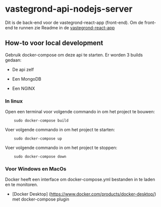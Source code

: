 # vastegrond-api-nodejs-server

Dit is de back-end voor de vastegrond-react-app (front-end). Om de front-end te runnen zie Readme in de [vastegrond-react-app](https://github.com/mcgunit/vastegrond-react-app)

## How-to voor local development

Gebruik docker-compose om deze api te starten. Er worden 3 builds gedaan:

- De api zelf

- Een MongoDB

- Een NGINX

### In linux

Open een terminal voor volgende commando in om het project te bouwen:

```
    sudo docker-compose build
```

Voer volgende commando in om het project te starten:

```
    sudo docker-compose up
```

Voer volgende commando in om het project te stoppen:

```
    sudo docker-compose down
```

### Voor Windows en MacOs

Docker heeft een interface om docker-compose.yml bestanden in te laden en te monitoren. 

- [Docker Desktop] (https://www.docker.com/products/docker-desktop/) met docker-compose plugin
